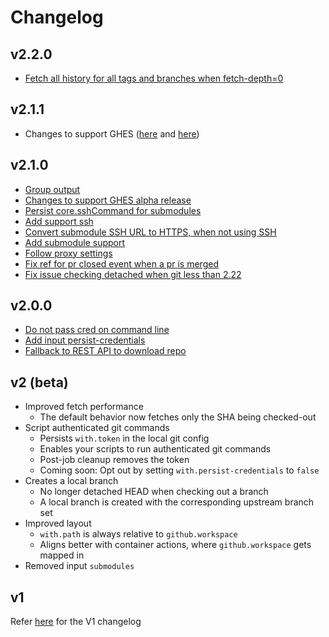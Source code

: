 # Changelog

## v2.2.0
- [Fetch all history for all tags and branches when fetch-depth=0](https://github.com/actions/checkout/pull/258)

## v2.1.1
- Changes to support GHES ([here](https://github.com/actions/checkout/pull/236) and [here](https://github.com/actions/checkout/pull/248))

## v2.1.0

- [Group output](https://github.com/actions/checkout/pull/191)
- [Changes to support GHES alpha release](https://github.com/actions/checkout/pull/199)
- [Persist core.sshCommand for submodules](https://github.com/actions/checkout/pull/184)
- [Add support ssh](https://github.com/actions/checkout/pull/163)
- [Convert submodule SSH URL to HTTPS, when not using SSH](https://github.com/actions/checkout/pull/179)
- [Add submodule support](https://github.com/actions/checkout/pull/157)
- [Follow proxy settings](https://github.com/actions/checkout/pull/144)
- [Fix ref for pr closed event when a pr is merged](https://github.com/actions/checkout/pull/141)
- [Fix issue checking detached when git less than 2.22](https://github.com/actions/checkout/pull/128)

## v2.0.0

- [Do not pass cred on command line](https://github.com/actions/checkout/pull/108)
- [Add input persist-credentials](https://github.com/actions/checkout/pull/107)
- [Fallback to REST API to download repo](https://github.com/actions/checkout/pull/104)

## v2 (beta)

- Improved fetch performance
  - The default behavior now fetches only the SHA being checked-out
- Script authenticated git commands
  - Persists `with.token` in the local git config
  - Enables your scripts to run authenticated git commands
  - Post-job cleanup removes the token
  - Coming soon: Opt out by setting `with.persist-credentials` to `false`
- Creates a local branch
  - No longer detached HEAD when checking out a branch
  - A local branch is created with the corresponding upstream branch set
- Improved layout
  - `with.path` is always relative to `github.workspace`
  - Aligns better with container actions, where `github.workspace` gets mapped in
- Removed input `submodules`


## v1

Refer [here](https://github.com/actions/checkout/blob/v1/CHANGELOG.md) for the V1 changelog
